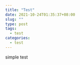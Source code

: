```yaml
---
title: "Test"
date: 2021-10-24T01:35:37+08:00
slug: ""
type: post
tags:
  - test
categories:
  - test
---
```




simple test





